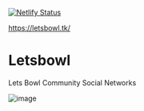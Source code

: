 [![Netlify Status](https://api.netlify.com/api/v1/badges/dce67ce1-f379-420f-a8d4-944744d8fd62/deploy-status)](https://app.netlify.com/sites/letsbowl/deploys)

https://letsbowl.tk/

# Letsbowl
 Lets Bowl Community Social Networks

![image](https://user-images.githubusercontent.com/74496368/207068032-13310d1c-1a6b-46be-8aaf-082bd70d10b5.png)
